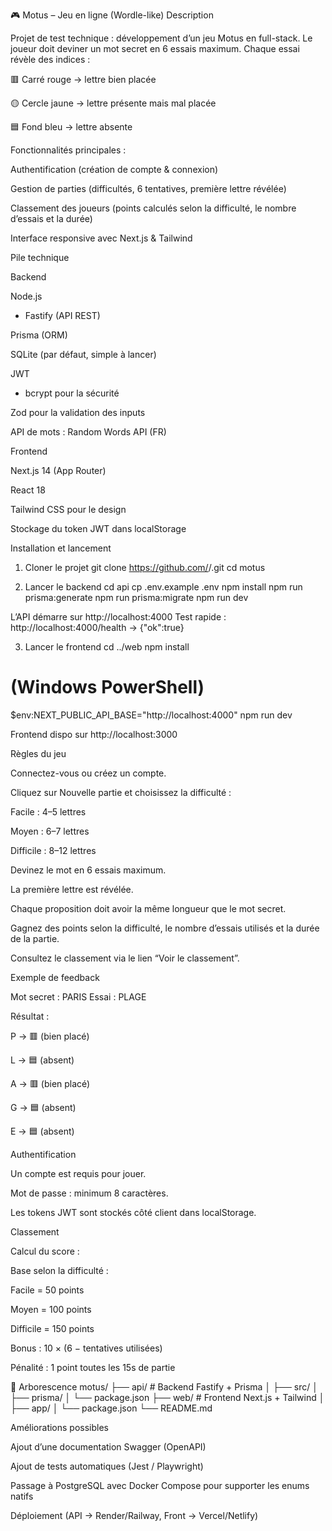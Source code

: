 🎮 Motus – Jeu en ligne (Wordle-like)
Description

Projet de test technique : développement d’un jeu Motus en full-stack.
Le joueur doit deviner un mot secret en 6 essais maximum.
Chaque essai révèle des indices :

🟥 Carré rouge → lettre bien placée

🟡 Cercle jaune → lettre présente mais mal placée

🟦 Fond bleu → lettre absente

Fonctionnalités principales :

Authentification (création de compte & connexion)

Gestion de parties (difficultés, 6 tentatives, première lettre révélée)

Classement des joueurs (points calculés selon la difficulté, le nombre d’essais et la durée)

Interface responsive avec Next.js & Tailwind

Pile technique

Backend

Node.js
 + Fastify
 (API REST)

Prisma
 (ORM)

SQLite
 (par défaut, simple à lancer)

JWT
 + bcrypt
 pour la sécurité

Zod
 pour la validation des inputs

API de mots : Random Words API (FR)

Frontend

Next.js
 14 (App Router)

React
 18

Tailwind CSS
 pour le design

Stockage du token JWT dans localStorage

Installation et lancement
1. Cloner le projet
git clone https://github.com/<ton-compte>/<ton-repo>.git
cd motus

2. Lancer le backend
cd api
cp .env.example .env
npm install
npm run prisma:generate
npm run prisma:migrate
npm run dev


L’API démarre sur http://localhost:4000
Test rapide : http://localhost:4000/health
 → {"ok":true}

3. Lancer le frontend
cd ../web
npm install
# (Windows PowerShell)
$env:NEXT_PUBLIC_API_BASE="http://localhost:4000"
npm run dev


Frontend dispo sur http://localhost:3000


Règles du jeu

Connectez-vous ou créez un compte.

Cliquez sur Nouvelle partie et choisissez la difficulté :

Facile : 4–5 lettres

Moyen : 6–7 lettres

Difficile : 8–12 lettres

Devinez le mot en 6 essais maximum.

La première lettre est révélée.

Chaque proposition doit avoir la même longueur que le mot secret.

Gagnez des points selon la difficulté, le nombre d’essais utilisés et la durée de la partie.

Consultez le classement via le lien “Voir le classement”.

Exemple de feedback

Mot secret : PARIS
Essai : PLAGE

Résultat :

P → 🟥 (bien placé)

L → 🟦 (absent)

A → 🟥 (bien placé)

G → 🟦 (absent)

E → 🟦 (absent)


Authentification

Un compte est requis pour jouer.

Mot de passe : minimum 8 caractères.

Les tokens JWT sont stockés côté client dans localStorage.


Classement

Calcul du score :

Base selon la difficulté :

Facile = 50 points

Moyen = 100 points

Difficile = 150 points

Bonus : 10 × (6 − tentatives utilisées)

Pénalité : 1 point toutes les 15s de partie

📂 Arborescence
motus/
├── api/          # Backend Fastify + Prisma
│   ├── src/
│   ├── prisma/
│   └── package.json
├── web/          # Frontend Next.js + Tailwind
│   ├── app/
│   └── package.json
└── README.md

Améliorations possibles

Ajout d’une documentation Swagger (OpenAPI)

Ajout de tests automatiques (Jest / Playwright)

Passage à PostgreSQL avec Docker Compose pour supporter les enums natifs

Déploiement (API → Render/Railway, Front → Vercel/Netlify)